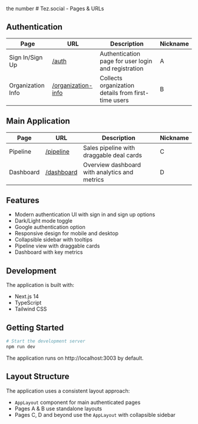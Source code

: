 the number # Tez.social - Pages & URLs

## Authentication

| Page | URL | Description | Nickname |
|------|-----|-------------|----------|
| Sign In/Sign Up | [/auth](http://localhost:3003/auth) | Authentication page for user login and registration | A |
| Organization Info | [/organization-info](http://localhost:3003/organization-info) | Collects organization details from first-time users | B |

## Main Application

| Page | URL | Description | Nickname |
|------|-----|-------------|----------|
| Pipeline | [/pipeline](http://localhost:3003/pipeline) | Sales pipeline with draggable deal cards | C |
| Dashboard | [/dashboard](http://localhost:3003/dashboard) | Overview dashboard with analytics and metrics | D |

## Features

- Modern authentication UI with sign in and sign up options
- Dark/Light mode toggle
- Google authentication option
- Responsive design for mobile and desktop
- Collapsible sidebar with tooltips
- Pipeline view with draggable cards
- Dashboard with key metrics

## Development

The application is built with:
- Next.js 14
- TypeScript
- Tailwind CSS

## Getting Started

```bash
# Start the development server
npm run dev
```

The application runs on http://localhost:3003 by default. 

## Layout Structure

The application uses a consistent layout approach:
- `AppLayout` component for main authenticated pages
- Pages A & B use standalone layouts
- Pages C, D and beyond use the `AppLayout` with collapsible sidebar 